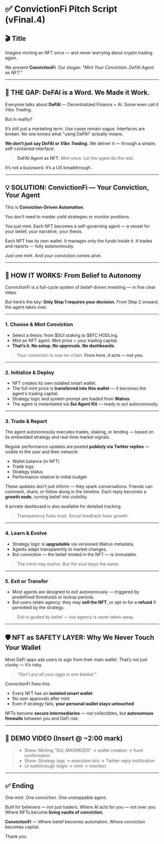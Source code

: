 # ✅ ConvictionFi Pitch Script (vFinal.4)

## 🎬 Title

Imagine minting an NFT once — and never worrying about crypto trading again.

We present **ConvictionFi**.
Our slogan: _"Mint Your Conviction. DeFAI Agent as NFT."_

---

## 🧩 THE GAP: DeFAI is a Word. We Made it Work.

Everyone talks about **DeFAI** —
Decentralized Finance + AI.
Some even call it _Vibe Trading_.

But in reality?

It’s still just a marketing term.
Use cases remain vague.
Interfaces are broken.
No one knows what "using DeFAI" actually means.

**We don’t just say _DeFAI_ or _Vibe Trading_.**
We deliver it —
through a simple, self-contained interface:

> **DeFAI Agent as NFT.**
> Mint once. Let the agent do the rest.

It’s not a buzzword.
It’s a UX breakthrough.

---

## 💡 SOLUTION: ConvictionFi — Your Conviction, Your Agent

This is **Conviction-Driven Automation**.

You don’t need to master yield strategies or monitor positions.

You just mint.
Each NFT becomes a self-governing agent — a vessel for your belief, your narrative, your thesis.

Each NFT has its own wallet.
It manages only the funds inside it.
It trades and reports — fully autonomously.

Just one mint.
And your conviction comes alive.

---

## 🔄 HOW IT WORKS: From Belief to Autonomy

ConvictionFi is a full-cycle system of belief-driven investing — in five clear steps.

But here’s the key:
**Only Step 1 requires your decision.**
From Step 2 onward, the agent takes over.

---

### 1. **Choose & Mint Conviction**

- Select a thesis: from \$SUI staking to \$BTC HODLing.
- Mint an NFT agent. Mint price = your trading capital.
- **That’s it. No setup. No approvals. No dashboards.**

> Your conviction is now on-chain.
> **From here, it acts — not you.**

---

### 2. **Initialize & Deploy**

- NFT creates its own isolated smart wallet.
- The full mint price is **transferred into this wallet** — it becomes the agent's trading capital.
- Strategy logic and system prompt are loaded from **Walrus**.
- The agent is instantiated via **Sui Agent Kit** — ready to act autonomously.

---

### 3. **Trade & Report**

The agent autonomously executes trades, staking, or lending —
based on its embedded strategy and real-time market signals.

Regular performance updates are posted **publicly via Twitter replies** —
visible to the user and their network:

- Wallet balance (in NFT)
- Trade logs
- Strategy status
- Performance relative to initial budget

These updates don’t just inform — they spark conversations.
Friends can comment, share, or follow along in the timeline.
Each reply becomes a **growth node**, turning belief into visibility.

A private dashboard is also available for detailed tracking.

> Transparency fuels trust.
> Social feedback fuels growth.

---

### 4. **Learn & Evolve**

- Strategy logic is **upgradable** via versioned Walrus metadata.
- Agents adapt transparently to market changes.
- But conviction — the belief minted in the NFT — is immutable.

> The mind may evolve.
> But the soul stays the same.

---

### 5. **Exit or Transfer**

- Most agents are designed to exit autonomously —
  triggered by predefined thresholds or lockup periods.
- But users retain agency:
  they may **sell the NFT**, or opt-in for a **refund** if permitted by the strategy.

> Exit is guided by belief —
> but agency is never taken away.

---

## 🛡️ NFT as SAFETY LAYER: Why We Never Touch Your Wallet

Most DeFi apps ask users to sign from their main wallet.
That’s not just clunky — it’s risky.

> _“Don’t put all your eggs in one basket.”_

ConvictionFi fixes this.

- Every NFT has an **isolated smart wallet**
- No user approvals after mint
- Even if strategy fails, **your personal wallet stays untouched**

NFTs become **secure intermediaries** —
not collectibles, but **autonomous firewalls** between you and DeFi risk.

---

## 🎥 DEMO VIDEO (Insert @ \~2:00 mark)

> - Show: Minting “SUI_MAXIMIZER” → wallet creation → fund confirmation
> - Show: Strategy logs → execution tick → Twitter reply notification
> - UI walkthrough (login → mint → monitor)

---

## ✅ Ending

One mint.
One conviction.
One unstoppable agent.

Built for believers — not just traders.
Where AI acts for you — not over you.
Where NFTs become **living vaults of conviction**.

**ConvictionFi** —
Where belief becomes automation.
Where conviction becomes capital.

Thank you.
